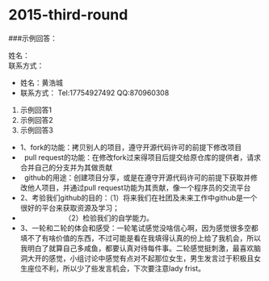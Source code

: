 
# 2015-third-round

###示例回答：

姓名：  
联系方式：  

+ 姓名：黄浩城
+ 联系方式： Tel:17754927492 QQ:870960308

1. 示例回答1  
2. 示例回答2  
3. 示例回答3

+ 1、fork的功能：拷贝别人的项目，遵守开源代码许可的前提下修改项目
+    pull request的功能：在修改fork过来得项目后提交给原仓库的提供者，请求合并自己的分支并为其做贡献
+    github的用途：创建项目分享，或是在遵守开源代码许可的前提下获取并修改他人项目，并通过pull request功能为其贡献，像一个程序员的交流平台
+ 2、考验我们github的目的：（1）将来我们在社团及未来工作中github是一个很好的平台来获取资源及学习；
+                       （2）检验我们的自学能力。
+ 3、一轮和二轮的体会和感受：一轮笔试感觉没啥信心啊，因为感觉很多空都填不了有啥价值的东西，不过可能是看在我填得认真的份上给了我机会，所以我明白了就算自己多咸鱼，都要认真对待每件事。二轮感觉挺刺激，最喜欢脑洞大开的感觉，小组讨论中感觉有点对不起那位女生，男生发言过于积极且女生座位不利，所以少了些发言机会，下次要注意lady frist。

